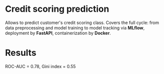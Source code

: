 # Credit scoring prediction
Allows to predict customer's credit scoring class.
Covers the full cycle: from data preprocessing and model training to model tracking via **MLflow**, deployment by **FastAPI**, containerization by **Docker**.


# Results
ROC-AUC = 0.78,
Gini index = 0.55
